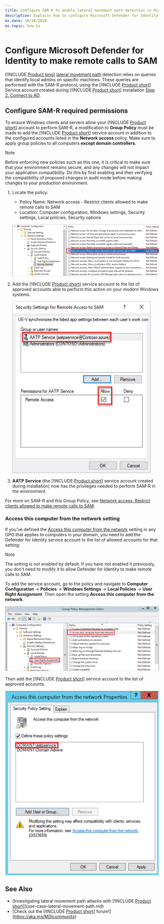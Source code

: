 ```yaml
---
title: Configure SAM-R to enable lateral movement path detection in Microsoft Defender for Identity
description: Explains how to configure Microsoft Defender for Identity to make remote calls to SAM
ms.date: 10/26/2020
ms.topic: how-to
---
```


# Configure Microsoft Defender for Identity to make remote calls to SAM

[!INCLUDE [Product long](includes/product-long.md)] [lateral movement path](use-case-lateral-movement-path.md) detection relies on queries that identify local admins on specific machines. These queries are performed with the SAM-R protocol, using the [!INCLUDE [Product short](includes/product-short.md)] Service account created during [!INCLUDE [Product short](includes/product-short.md)] installation  [Step 2. Connect to AD](install-step2.md).

## Configure SAM-R required permissions

To ensure Windows clients and servers allow your [!INCLUDE [Product short](includes/product-short.md)] account to perform SAM-R, a modification to **Group Policy** must be made to add the [!INCLUDE [Product short](includes/product-short.md)] service account in addition to the configured accounts listed in the **Network access** policy. Make sure to apply group policies to all computers **except domain controllers**.

> [!Note]
> Before enforcing new policies such as this one, it is critical to make sure that your environment remains secure, and any changes will not impact your application compatibility. Do this by first enabling and then verifying the compatibility of proposed changes in audit mode before making changes to your production environment.

1. Locate the policy:

   - Policy Name: Network access - Restrict clients allowed to make remote calls to SAM
   - Location: Computer configuration, Windows settings, Security settings, Local policies, Security options

    ![Locate the policy](media/samr-policy-location.png)

1. Add the [!INCLUDE [Product short](includes/product-short.md)] service account to the list of approved accounts able to perform this action on your modern Windows systems.

    ![Add the service](media/samr-add-service.png)

1. **AATP Service** (the [!INCLUDE [Product short](includes/product-short.md)] service account created during installation) now has the privileges needed to perform SAM-R in the environment.

For more on SAM-R and this Group Policy, see [Network access: Restrict clients allowed to make remote calls to SAM](/windows/security/threat-protection/security-policy-settings/network-access-restrict-clients-allowed-to-make-remote-sam-calls).

### Access this computer from the network setting

If you've defined the [Access this computer from the network](/windows/security/threat-protection/security-policy-settings/access-this-computer-from-the-network) setting in any GPO that applies to computers in your domain, you need to add the Defender for Identity service account to the list of allowed accounts for that setting:

>[!NOTE]
>The setting is not enabled by default. If you have not enabled it previously, you don't need to modify it to allow Defender for Identity to make remote calls to SAM.

To add the service account, go to the policy and navigate to **Computer Configuration** -> **Policies** -> **Windows Settings** -> **Local Policies** -> **User Right Assignment**. Then open the setting **Access this computer from the network**.

![Access this computer from the network setting](media/access-computer-from-network.png)

Then add the [!INCLUDE [Product short](includes/product-short.md)] service account to the list of approved accounts.

![Add the service account](media/add-service-account.png)

## See Also

- [Investigating lateral movement path attacks with [!INCLUDE [Product short](includes/product-short.md)]](use-case-lateral-movement-path.md)
- [Check out the [!INCLUDE [Product short](includes/product-short.md)] forum!](<https://aka.ms/MDIcommunity>)
